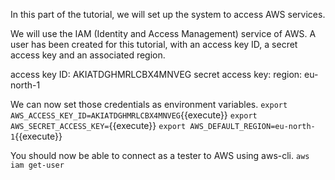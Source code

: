 In this part of the tutorial, we will set up the system to access AWS services. 

We will use the IAM (Identity and Access Management) service of AWS. A user has been created for this tutorial, with an access key ID, a secret access key and an associated region.

access key ID: AKIATDGHMRLCBX4MNVEG
secret access key: 
region: eu-north-1

We can now set those credentials as environment variables. 
`export AWS_ACCESS_KEY_ID=AKIATDGHMRLCBX4MNVEG`{{execute}}
`export AWS_SECRET_ACCESS_KEY=`{{execute}}
`export AWS_DEFAULT_REGION=eu-north-1`{{execute}}

You should now be able to connect as a tester to AWS using aws-cli.
`aws iam get-user`
